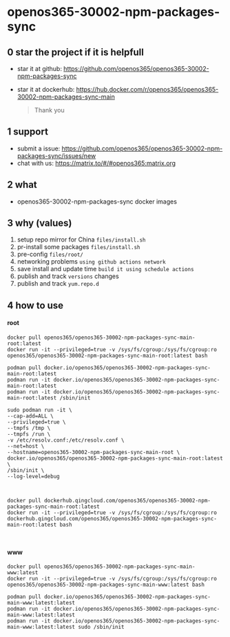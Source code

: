 # openos365-30002-npm-packages-sync

## 0 star the project if it is helpfull

* star it at github: https://github.com/openos365/openos365-30002-npm-packages-sync
* star it at dockerhub: https://hub.docker.com/r/openos365/openos365-30002-npm-packages-sync-main

  > Thank you

## 1 support

* submit a issue: https://github.com/openos365/openos365-30002-npm-packages-sync/issues/new
* chat with us: https://matrix.to/#/#openos365:matrix.org

## 2 what

* openos365-30002-npm-packages-sync docker images
  
## 3 why (values)

1. setup repo mirror for China `files/install.sh`
1. pr-install some packages `files/install.sh`
1. pre-config `files/root/`
1. networking problems `using github actions network`
1. save install and update time `build it using schedule actions`
1. publish and track `versions` changes
1. publish and track `yum.repo.d`

## 4 how to use

#### root
```
docker pull openos365/openos365-30002-npm-packages-sync-main-root:latest
docker run -it --privileged=true -v /sys/fs/cgroup:/sys/fs/cgroup:ro openos365/openos365-30002-npm-packages-sync-main-root:latest bash

podman pull docker.io/openos365/openos365-30002-npm-packages-sync-main-root:latest
podman run -it docker.io/openos365/openos365-30002-npm-packages-sync-main-root:latest
podman run -it docker.io/openos365/openos365-30002-npm-packages-sync-main-root:latest /sbin/init

sudo podman run -it \
--cap-add=ALL \
--privileged=true \
--tmpfs /tmp \
--tmpfs /run \
-v /etc/resolv.conf:/etc/resolv.conf \
--net=host \
--hostname=openos365-30002-npm-packages-sync-main-root \
docker.io/openos365/openos365-30002-npm-packages-sync-main-root:latest \
/sbin/init \
--log-level=debug



docker pull dockerhub.qingcloud.com/openos365/openos365-30002-npm-packages-sync-main-root:latest
docker run -it --privileged=true -v /sys/fs/cgroup:/sys/fs/cgroup:ro dockerhub.qingcloud.com/openos365/openos365-30002-npm-packages-sync-main-root:latest bash



```
#### www

```
docker pull openos365/openos365-30002-npm-packages-sync-main-www:latest
docker run -it --privileged=true -v /sys/fs/cgroup:/sys/fs/cgroup:ro openos365/openos365-30002-npm-packages-sync-main-www:latest bash

podman pull docker.io/openos365/openos365-30002-npm-packages-sync-main-www:latest:latest
podman run -it docker.io/openos365/openos365-30002-npm-packages-sync-main-www:latest:latest
podman run -it docker.io/openos365/openos365-30002-npm-packages-sync-main-www:latest:latest sudo /sbin/init




```
